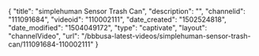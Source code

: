 {
    "title": "simplehuman Sensor Trash Can",
    "description": "",
    "channelid": "111091684",
    "videoid": "110002111",
    "date_created": "1502524818",
    "date_modified": "1504049172",
    "type": "captivate",
    "layout": "channelVideo",
    "url": "\/bbbusa-latest-videos\/simplehuman-sensor-trash-can\/111091684-110002111"
}